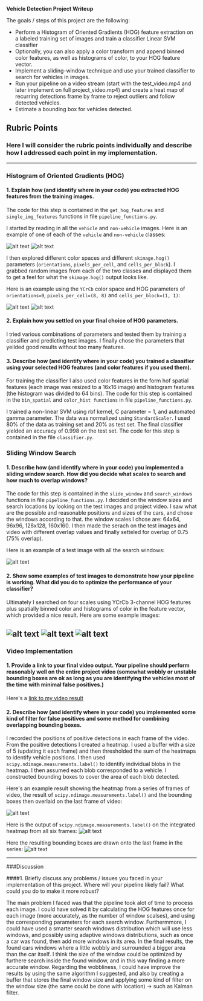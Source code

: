 **Vehicle Detection Project Writeup**

The goals / steps of this project are the following:

* Perform a Histogram of Oriented Gradients (HOG) feature extraction on a labeled training set of images and train a classifier Linear SVM classifier
* Optionally, you can also apply a color transform and append binned color features, as well as histograms of color, to your HOG feature vector. 
* Implement a sliding-window technique and use your trained classifier to search for vehicles in images.
* Run your pipeline on a video stream (start with the test_video.mp4 and later implement on full project_video.mp4) and create a heat map of recurring detections frame by frame to reject outliers and follow detected vehicles.
* Estimate a bounding box for vehicles detected.

[//]: # (Image References)
[image1]: ./output_images/car.png
[image2]: ./output_images/not_car.png
[image3]: ./output_images/hog_source1.jpg
[image11]: ./output_images/hog1.jpg
[image4]: ./output_images/windows.jpg
[image5]: ./output_images/hot2.jpg
[image6]: ./output_images/hot5.jpg
[image7]: ./output_images/hot1.jpg
[image8]: ./output_images/heat.png
[image9]: ./output_images/labels.png
[image10]: ./output_images/final_img.png
[video1]: ./output_images/project_video.mp4

## Rubric Points
### Here I will consider the rubric points individually and describe how I addressed each point in my implementation.  

---
### Histogram of Oriented Gradients (HOG)

#### 1. Explain how (and identify where in your code) you extracted HOG features from the training images.

The code for this step is contained in the `get_hog_features` and `single_img_features` functions in file `pipeline_functions.py`.  

I started by reading in all the `vehicle` and `non-vehicle` images.  Here is an example of one of each of the `vehicle` and `non-vehicle` classes:

![alt text][image1]  ![alt text][image2]

I then explored different color spaces and different `skimage.hog()` parameters (`orientations`, `pixels_per_cell`, and `cells_per_block`).  I grabbed random images from each of the two classes and displayed them to get a feel for what the `skimage.hog()` output looks like.

Here is an example using the `YCrCb` color space and HOG parameters of `orientations=9`, `pixels_per_cell=(8, 8)` and `cells_per_block=(1, 1)`:


![alt text][image3] ![alt text][image11]

#### 2. Explain how you settled on your final choice of HOG parameters.

I tried various combinations of parameters and tested them by training a classifier and predicting test images. I finally chose the parameters that yeilded good results without too many features. 

#### 3. Describe how (and identify where in your code) you trained a classifier using your selected HOG features (and color features if you used them).

For training the classifier I also used color features in the form hof spatial features (each image was resized to a 16x16 image) and histogram features (the histogram was divided to 64 bins). The code for this step is contained in the `bin_spatial` and `color_hist functions` in file `pipeline_functions.py`. 

I trained a non-linear SVM using rbf kernel, C parameter = 1, and automated gamma parameter. The data was normalized using `StandardScaler`. I used 80% of the data as training set and 20% as test set. The final classifier yielded an accuracy of 0.998 on the test set. The code for this step is contained in the file `classifier.py`. 

### Sliding Window Search

#### 1. Describe how (and identify where in your code) you implemented a sliding window search.  How did you decide what scales to search and how much to overlap windows?

The code for this step is contained in the `slide_window` and `search_windows` functions in file `pipeline_functions.py`.
I decided on the window sizes and search locations by looking on the test images and project video. I saw what are the possible and reasonable positions and sizes of the cars, and chose the windows according to that. the window scales I chose are: 64x64, 96x96, 128x128, 160x160.
I then made the serach on the test images and video with different overlap values and finally setteled for overlap of 0.75 (75% overlap). 

Here is an example of a test image with all the search windows:

![alt text][image4]

#### 2. Show some examples of test images to demonstrate how your pipeline is working.  What did you do to optimize the performance of your classifier?

Ultimately I searched on four scales using YCrCb 3-channel HOG features plus spatially binned color and histograms of color in the feature vector, which provided a nice result.  Here are some example images:

![alt text][image5]
![alt text][image6]
![alt text][image7]
---

### Video Implementation

#### 1. Provide a link to your final video output.  Your pipeline should perform reasonably well on the entire project video (somewhat wobbly or unstable bounding boxes are ok as long as you are identifying the vehicles most of the time with minimal false positives.)
Here's a [link to my video result](./project_video.mp4)


#### 2. Describe how (and identify where in your code) you implemented some kind of filter for false positives and some method for combining overlapping bounding boxes.

I recorded the positions of positive detections in each frame of the video. From the positive detections I created a heatmap. I used a buffer with a size of 5 (updating it each frame) and then thresholded the sum of the heatmaps to identify vehicle positions.  I then used `scipy.ndimage.measurements.label()` to identify individual blobs in the heatmap.  I then assumed each blob corresponded to a vehicle.  I constructed bounding boxes to cover the area of each blob detected.  

Here's an example result showing the heatmap from a series of frames of video, the result of `scipy.ndimage.measurements.label()` and the bounding boxes then overlaid on the last frame of video:

![alt text][image8]

Here is the output of `scipy.ndimage.measurements.label()` on the integrated heatmap from all six frames:
![alt text][image9]

Here the resulting bounding boxes are drawn onto the last frame in the series:
![alt text][image10]



---

###Discussion

####1. Briefly discuss any problems / issues you faced in your implementation of this project.  Where will your pipeline likely fail?  What could you do to make it more robust?

The main problem I faced was that the pipeline took alot of time to process each image. I could have solved it by calculating the HOG features once for each image (more accurately, as the number of window scalses), and using the corresponding parameters for each search window. Furthermmore, I could have used a smarter search windows distribution which will use less windows, and possibly using adaptive windows distributions, such as once a car was found, then add more windows in its area.
In the final results, the found cars windows where a little wobbly and surrounded a bigger area than the car itself. I think the size of the window could be optimized by furthere search inside the found window, and in this way finding a more accurate window. Regarding the wobbliness, I could have improve the results by using the same algorithm I suggested, and also by creating a buffer that stores the final window size and applying some kind of filter on the window size (the same could be done with location) -> such as Kalman filter.

